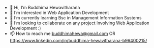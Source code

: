- 👋 Hi, I’m Buddhima Hewavitharana
- 👀 I’m interested in Web Application Development
- 🌱 I’m currently learning Bsc in Management Information Systems
- 💞️ I’m looking to collaborate on any project Involving Web Application Development :) 
- 📫 How to reach me buddhimahewa@gmail.com OR https://www.linkedin.com/in/buddhima-hewavitharana-b96400215/ 

<!---
BOHewavitharana/BOHewavitharana is a ✨ special ✨ repository because its `README.md` (this file) appears on your GitHub profile.
You can click the Preview link to take a look at your changes.
--->
